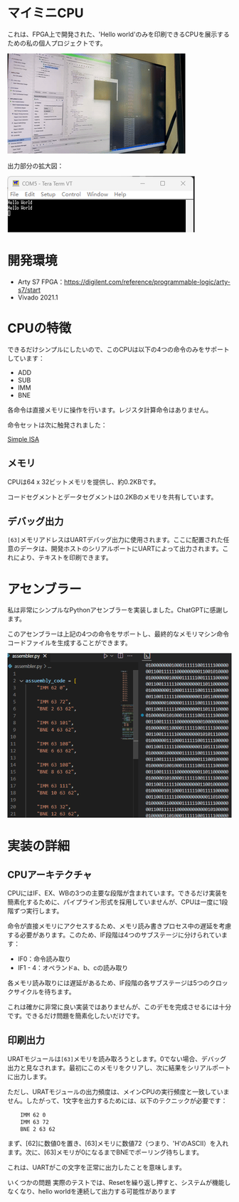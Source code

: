 # マイミニCPU

これは、FPGA上で開発された、'Hello world'のみを印刷できるCPUを展示するための私の個人プロジェクトです。

[![Showcase Video](Docs/showcase.gif)](Docs/showcase.gif)

出力部分の拡大図：

![Output Amplified](Docs/image.png)

# 開発環境

- Arty S7 FPGA：https://digilent.com/reference/programmable-logic/arty-s7/start
- Vivado 2021.1

# CPUの特徴

できるだけシンプルにしたいので、このCPUは以下の4つの命令のみをサポートしています：

- ADD
- SUB
- IMM
- BNE

各命令は直接メモリに操作を行います。レジスタ計算命令はありません。

命令セットは次に触発されました：

[Simple ISA](https://courses.cs.washington.edu/courses/cse378/02sp/slides/simple-isa.html)

## メモリ

CPUは64 x 32ビットメモリを提供し、約0.2KBです。

コードセグメントとデータセグメントは0.2KBのメモリを共有しています。

## デバッグ出力

`[63]`メモリアドレスはUARTデバッグ出力に使用されます。ここに配置された任意のデータは、開発ホストのシリアルポートにUARTによって出力されます。これにより、テキストを印刷できます。

# アセンブラー

私は非常にシンプルなPythonアセンブラーを実装しました。ChatGPTに感謝します。

このアセンブラーは上記の4つの命令をサポートし、最終的なメモリマシン命令コードファイルを生成することができます。

![alt text](Docs/image-1.png)

# 実装の詳細

## CPUアーキテクチャ

CPUにはIF、EX、WBの3つの主要な段階が含まれています。できるだけ実装を簡素化するために、パイプライン形式を採用していませんが、CPUは一度に1段階ずつ実行します。

命令が直接メモリにアクセスするため、メモリ読み書きプロセス中の遅延を考慮する必要があります。このため、IF段階は4つのサブステージに分けられています：
- IF0：命令読み取り
- IF1 - 4：オペランドa、b、cの読み取り

各メモリ読み取りには遅延があるため、IF段階の各サブステージは5つのクロックサイクルを待ちます。

これは確かに非常に良い実装ではありませんが、このデモを完成させるには十分です。できるだけ問題を簡素化したいだけです。

## 印刷出力

URATモジュールは`[63]`メモリを読み取ろうとします。0でない場合、デバッグ出力と見なされます。最初にこのメモリをクリアし、次に結果をシリアルポートに出力します。

ただし、URATモジュールの出力頻度は、メインCPUの実行頻度と一致していません。したがって、1文字を出力するためには、以下のテクニックが必要です：

```assembly
    IMM 62 0
    IMM 63 72
    BNE 2 63 62
```

まず、[62]に数値0を置き、[63]メモリに数値72（つまり、'H'のASCII）を入れます。次に、[63]メモリが0になるまでBNEでポーリング待ちします。

これは、UARTがこの文字を正常に出力したことを意味します。

いくつかの問題
実際のテストでは、Resetを繰り返し押すと、システムが機能しなくなり、hello worldを連続して出力する可能性があります